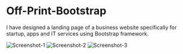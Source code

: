 # Off-Print-Bootstrap
I have designed a landing page of a business website specifically for startup, apps and IT services using Bootstrap framework.

![Screenshot-1](https://user-images.githubusercontent.com/73098407/112017122-56382a80-8b53-11eb-86ea-53ca9eb0f080.png)
![Screenshot-2](https://user-images.githubusercontent.com/73098407/112017132-589a8480-8b53-11eb-9184-5b720eb475a3.png)
![Screenshot-3](https://user-images.githubusercontent.com/73098407/112017134-59331b00-8b53-11eb-8fc0-ee467694e45c.png)

